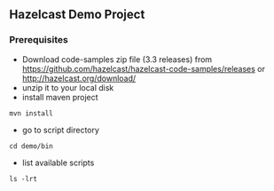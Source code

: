 ## Hazelcast Demo Project

### Prerequisites

* Download code-samples zip file (3.3 releases) from https://github.com/hazelcast/hazelcast-code-samples/releases or http://hazelcast.org/download/
* unzip it to your local disk
* install maven project

```
mvn install
```
* go to script directory

```
cd demo/bin
```
* list available scripts

```
ls -lrt
```






